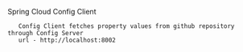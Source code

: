 Spring Cloud Config Client
       
       Config Client fetches property values from github repository through Config Server
       url - http://localhost:8002